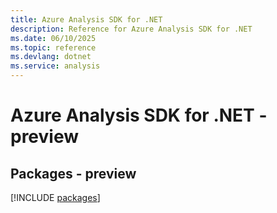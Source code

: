```yaml
---
title: Azure Analysis SDK for .NET
description: Reference for Azure Analysis SDK for .NET
ms.date: 06/10/2025
ms.topic: reference
ms.devlang: dotnet
ms.service: analysis
---
```

# Azure Analysis SDK for .NET - preview
## Packages - preview
[!INCLUDE [packages](analysis-index.md)]
